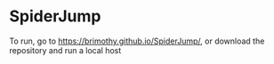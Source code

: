 # SpiderJump

To run, go to https://brimothy.github.io/SpiderJump/, or
download the repository and run a local host